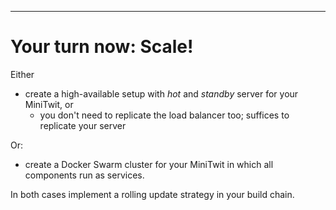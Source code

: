 -----------


# Your turn now: Scale!


Either 

  * create a high-available setup with _hot_ and _standby_ server for your MiniTwit, or
    - you don't need to replicate the load balancer too; suffices to replicate your server

Or: 

  * create a Docker Swarm cluster for your MiniTwit in which all components run as services.
  
  
In both cases implement a rolling update strategy in your build chain.


